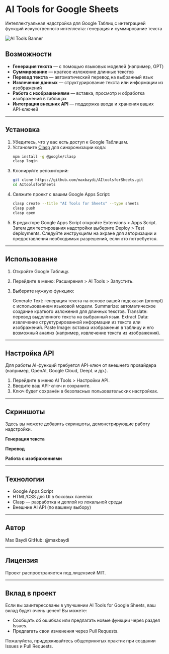 # AI Tools for Google Sheets

Интеллектуальная надстройка для Google Таблиц с интеграцией функций искусственного интеллекта: генерация и суммирование текста

![AI Tools Banner](https://github.com/maxbaydi/AItoolsforSheets/raw/main/assets/banner.png)

## Возможности

- **Генерация текста** — с помощью языковых моделей (например, GPT)
- **Суммирование** — краткое изложение длинных текстов
- **Перевод текста** — автоматический перевод на выбранный язык
- **Извлечение данных** — структурирование текста или информации из изображений
- **Работа с изображениями** — вставка, просмотр и обработка изображений в таблицах
- **Интеграция внешних API** — поддержка ввода и хранения ваших API-ключей

---

## Установка

1. Убедитесь, что у вас есть доступ к Google Таблицам.
2. Установите [Clasp](https://github.com/google/clasp) для синхронизации кода:
   ```bash
   npm install -g @google/clasp
   clasp login
   ```
3. Клонируйте репозиторий:
   ```bash
   git clone https://github.com/maxbaydi/AItoolsforSheets.git
   cd AItoolsforSheets
   ```
4. Свяжите проект с вашим Google Apps Script:
   ```bash
   clasp create --title "AI Tools for Sheets" --type sheets
   clasp push
   clasp open
   ```
5. В редакторе Google Apps Script откройте Extensions > Apps Script. Затем для тестирования надстройки выберите Deploy > Test deployments. Следуйте инструкциям на экране для авторизации и предоставления необходимых разрешений, если это потребуется.

---

## Использование

1. Откройте Google Таблицу.
2. Перейдите в меню: Расширения > AI Tools > Запустить.
3. Выберите нужную функцию:

   Generate Text: генерация текста на основе вашей подсказки (prompt) с использованием языковой модели.
   Summarize: автоматическое создание краткого изложения для длинных текстов.
   Translate: перевод выделенного текста на выбранный язык.
   Extract Data: извлечение структурированной информации из текста или изображений.
   Paste Image: вставка изображения в таблицу и его возможный анализ (например, извлечение текста из изображения).

---

## Настройка API

Для работы AI-функций требуется API-ключ от внешнего провайдера (например, OpenAI, Google Cloud, DeepL и др.).

1. Перейдите в меню AI Tools > Настройки API.
2. Введите ваш API-ключ и сохраните.
3. Ключ будет сохранён в безопасных пользовательских настройках.

---

## Скриншоты

Здесь вы можете добавить скриншоты, демонстрирующие работу надстройки.

**Генерация текста**
<!-- Описание или скриншот функции генерации текста -->
<!-- ![Пример генерации текста](ссылка_на_ваш_скриншот_генерации.png) -->

**Перевод**
<!-- Описание или скриншот функции перевода -->
<!-- ![Пример перевода](ссылка_на_ваш_скриншот_перевода.png) -->

**Работа с изображениями**
<!-- Описание или скриншот функции работы с изображениями -->
<!-- ![Пример работы с изображениями](ссылка_на_ваш_скриншот_изображений.png) -->

---

## Технологии

- Google Apps Script
- HTML/CSS для UI в боковых панелях
- Clasp — разработка и деплой из локальной среды
- Внешние AI API (по вашему выбору)

---

## Автор

Max Baydi
GitHub: @maxbaydi

---

## Лицензия

Проект распространяется под лицензией MIT.

---

## Вклад в проект

Если вы заинтересованы в улучшении AI Tools for Google Sheets, ваш вклад будет очень ценен! Вы можете:
*   Сообщать об ошибках или предлагать новые функции через раздел Issues.
*   Предлагать свои изменения через Pull Requests.

Пожалуйста, придерживайтесь общепринятых практик при создании Issues и Pull Requests.
```